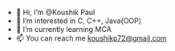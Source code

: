 - 👋 Hi, I’m @Koushik Paul
- 👀 I’m interested in C, C++, Java(OOP)
- 🌱 I’m currently learning MCA
- 📫 You can reach me koushikp72@gmail.com

<!---
Koushik1687/Koushik1687 is a ✨ special ✨ repository because its `README.md` (this file) appears on your GitHub profile.
You can click the Preview link to take a look at your changes.
--->
